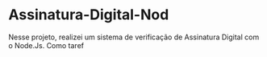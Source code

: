 # Assinatura-Digital-Nod
Nesse projeto, realizei um sistema de verificação de Assinatura Digital com o Node.Js. Como taref
